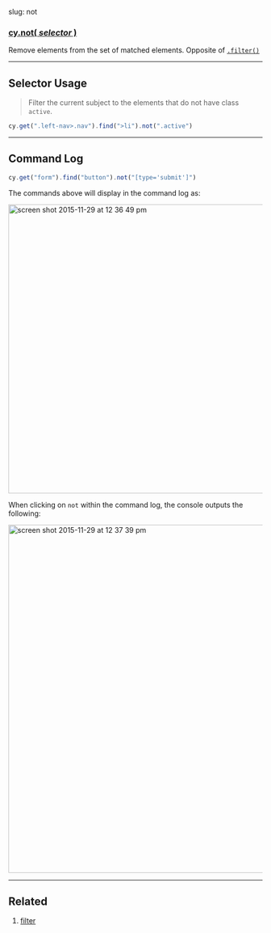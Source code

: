 slug: not

### [cy.not( *selector* )](#selector-usage)

Remove elements from the set of matched elements. Opposite of [`.filter()`](https://github.com/cypress-io/cypress/wiki#filter)

***

## Selector Usage

> Filter the current subject to the elements that do not have class `active`.

```js
cy.get(".left-nav>.nav").find(">li").not(".active")
```

***

## Command Log

```js
cy.get("form").find("button").not("[type='submit']")
```

The commands above will display in the command log as:

<img width="572" alt="screen shot 2015-11-29 at 12 36 49 pm" src="https://cloud.githubusercontent.com/assets/1271364/11458817/0a846c3c-9696-11e5-9901-5f4376629e75.png">

When clicking on `not` within the command log, the console outputs the following:

<img width="689" alt="screen shot 2015-11-29 at 12 37 39 pm" src="https://cloud.githubusercontent.com/assets/1271364/11458819/0d6870f6-9696-11e5-9364-2685b8ffc71b.png">

***
## Related
1. [filter](filter)